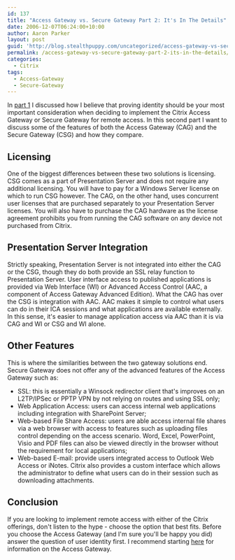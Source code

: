 ```yaml
---
id: 137
title: "Access Gateway vs. Secure Gateway Part 2: It's In The Details"
date: 2006-12-07T06:24:00+10:00
author: Aaron Parker
layout: post
guid: 'http://blog.stealthpuppy.com/uncategorized/access-gateway-vs-secure-gateway-part-2-it%e2%80%99s-in-the-details'
permalink: /access-gateway-vs-secure-gateway-part-2-its-in-the-details/
categories:
  - Citrix
tags:
  - Access-Gateway
  - Secure-Gateway
---
```

In [part 1](http://www.stealthpuppy.com/blogs/travelling/archive/2006/10/24/Access-Gateway-vs-Secure-Gateway-and-a-case-of-mistaken-Identity.aspx) I discussed how I believe that proving identity should be your most important consideration when deciding to implement the Citrix Access Gateway or Secure Gateway for remote access. In this second part I want to discuss some of the features of both the Access Gateway (CAG) and the Secure Gateway (CSG) and how they compare.

## Licensing

One of the biggest differences between these two solutions is licensing. CSG comes as a part of Presentation Server and does not require any additional licensing. You will have to pay for a Windows Server license on which to run CSG however. The CAG, on the other hand, uses concurrent user licenses that are purchased separately to your Presentation Server licenses. You will also have to purchase the CAG hardware as the license agreement prohibits you from running the CAG software on any device not purchased from Citrix.

## Presentation Server Integration

Strictly speaking, Presentation Server is not integrated into either the CAG or the CSG, though they do both provide an SSL relay function to Presentation Server. User interface access to published applications is provided via Web Interface (WI) or Advanced Access Control (AAC, a component of Access Gateway Advanced Edition). What the CAG has over the CSG is integration with AAC. AAC makes it simple to control what users can do in their ICA sessions and what applications are available externally. In this sense, it's easier to manage application access via AAC than it is via CAG and WI or CSG and WI alone.

## Other Features

This is where the similarities between the two gateway solutions end. Secure Gateway does not offer any of the advanced features of the Access Gateway such as:

  * SSL: this is essentially a Winsock redirector client that's improves on an L2TP/IPSec or PPTP VPN by not relying on routes and using SSL only;
  * Web Application Access: users can access internal web applications including integration with SharePoint Server;
  * Web-based File Share Access: users are able access internal file shares via a web browser with access to features such as uploading files control depending on the access scenario. Word, Excel, PowerPoint, Visio and PDF files can also be viewed directly in the browser without the requirement for local applications;
  * Web-based E-mail: provide users integrated access to Outlook Web Access or iNotes. Citrix also provides a custom interface which allows the administrator to define what users can do in their session such as downloading attachments.

## Conclusion

If you are looking to implement remote access with either of the Citrix offerings, don't listen to the hype - choose the option that best fits. Before you choose the Access Gateway (and I'm sure you'll be happy you did) answer the question of user identity first. I recommend starting [here](http://www.citrix.com/English/ps2/products/feature.asp?contentID=26143) for information on the Access Gateway.